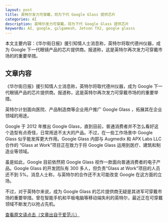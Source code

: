 ```yaml
---
layout: post
title: 英特尔发力可穿戴，将为下代 Google Glass 提供芯片
categories: AI
description: 英特尔发力可穿戴，将为下代 Google Glass 提供芯片
keywords: AI, google, gilgamesh, Jetson TX2, google glasss
---
```


本文主要内容：《华尔街日报》援引知情人士消息称，英特尔将取代德州仪器，成为 Google 下一代眼镜产品的芯片提供商。报道称，这是英特尔再次发力可穿戴市场的的重要举措。

<!-- more -->

## 文章内容

《华尔街日报》援引知情人士消息称，英特尔将取代德州仪器，成为 Google 下一代眼镜产品的芯片提供商。报道称，这是英特尔再次发力可穿戴市场的的重要举措。

英特尔计划面向医院、产品制造商等企业用户推广 Google Glass ，拓展其在企业领域的用途。

Google 于 2012 年推出 Google Glass，直到目前，普通消费者并不怎么看好这个造型有点奇怪，日常用途不太大的产品。不过，在一些工作场景中 Google Glass 似乎能发挥更大作用。Google Glass 内部与 Augmedix 和 APX Labs LLC 合作的 “Glass at Work”项目正在致力于将 Google Glass 运用到医疗、建筑和制造业等领域。

虽是如此，Google 目前依然把 Google Glass 视作一款面向普通消费者的电子产品。Google Glass 的开发团队有 300 多人，但负责“Glass at Work”项目的人员还不到 5%。消息人士称，与英特尔的合作还不太可能改变 Google 在这方面的立场。

不过，对于英特尔来说，成为 Google Glass 的芯片提供商无疑是其进军可穿戴市场的重要举措。曾在智能手机和平板电脑等移动端失利的英特尔，最近正在可穿戴领域不断发力以抢占先机。

[查看原文请点击（文章出自于爱范儿）](http://www.ifanr.com/news/473250)




